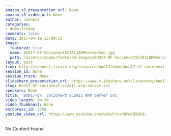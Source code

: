 ```yaml
---
amazon_s3_presentation_url: None
amazon_s3_video_url: None
author: connect
categories:
- demo-friday
comments: false
date: 2017-04-19 13:09:53
image:
  featured: true
  name: BUD17-DF-SocionextSC2A11ARMServerSoC.jpg
  path: /assets/images/featured-images/BUD17-DF-SocionextSC2A11ARMServerSoC.jpg
layout: post
link: http://connect.linaro.org/resource/bud17/demo/bud17-df-socionext-sc2a11-arm-server-soc/
session_id: None
session_track: None
slideshare_presentation_url: https://www.slideshare.net/linaroorg/bud17-socionext-sc2a11-arm-server-soc
slug: bud17-df-socionext-sc2a11-arm-server-soc
speakers: None
title: 'BUD17-DF: Socionext SC2A11 ARM Server SoC'
video_length: 04:10
video_thumbnail: None
wordpress_id: 5758
youtube_video_url: https://www.youtube.com/watch?v=nhPm7d59t8c
---
```


No Content Found